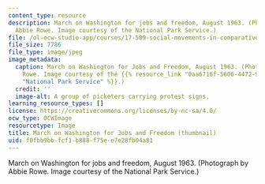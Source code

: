 ```yaml
---
content_type: resource
description: March on Washington for jobs and freedom, August 1963. (Photograph by
  Abbie Rowe. Image courtesy of the National Park Service.)
file: /ol-ocw-studio-app/courses/17-509-social-movements-in-comparative-perspective-spring-2005/f0fbb9bbfcf1b888f75ee7e28fb04a81_17-509s05-th.jpg
file_size: 7786
file_type: image/jpeg
image_metadata:
  caption: March on Washington for Jobs and Freedom, August 1963. (Photograph by Abbie
    Rowe. Image courtesy of the {{% resource_link "0aa6716f-5606-4472-965f-d2f93a34e3a1"
    "National Park Service" %}}.)
  credit: ''
  image-alt: A group of picketers carrying protest signs.
learning_resource_types: []
license: https://creativecommons.org/licenses/by-nc-sa/4.0/
ocw_type: OCWImage
resourcetype: Image
title: March on Washington for Jobs and Freedom (thumbnail)
uid: f0fbb9bb-fcf1-b888-f75e-e7e28fb04a81
---
```

March on Washington for jobs and freedom, August 1963. (Photograph by Abbie Rowe. Image courtesy of the National Park Service.)